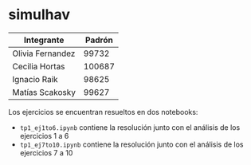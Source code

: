 # simulhav

| Integrante             | Padrón    | 
|-------------------|-------------|
| Olivia Fernandez   | 99732    |
| Cecilia Hortas         | 100687       |
| Ignacio Raik | 98625 |
| Matías Scakosky          | 99627  |            

Los ejercicios se encuentran resueltos en dos notebooks:
- `tp1_ej1to6.ipynb` contiene la resolución junto con el análisis de los ejercicios 1 a 6
- `tp1_ej7to10.ipynb` contiene la resolución junto con el análisis de los ejercicios 7 a 10